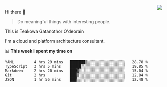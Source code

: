 <img align="right" src="https://github-readme-stats.vercel.app/api?username=Teakowa&show_icons=true&icon_color=2f80ed&text_color=718096&bg_color=ffffff&hide_title=true" />

Hi there 👋

> Do meaningful things with interesting people.

This is Teakowa Gatanothor O'deorain.

I'm a cloud and platform architecture consultant.

📊 **This week I spent my time on**
<!--START_SECTION:waka-->
```text
YAML         4 hrs 29 mins   ███████▒░░░░░░░░░░░░░░░░░   28.78 % 
TypeScript   3 hrs 5 mins    █████░░░░░░░░░░░░░░░░░░░░   19.85 % 
Markdown     2 hrs 20 mins   ███▓░░░░░░░░░░░░░░░░░░░░░   15.04 % 
Git          2 hrs           ███▒░░░░░░░░░░░░░░░░░░░░░   12.84 % 
JSON         1 hr 56 mins    ███░░░░░░░░░░░░░░░░░░░░░░   12.48 % 
```
<!--END_SECTION:waka-->

